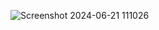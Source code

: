 
![Screenshot 2024-06-21 111026](https://github.com/RVKMohan/Calculator-HTML-CSS-JavaScript/assets/107797667/5f8d118c-f794-4f1c-bc24-a30fff2d6d3e)
